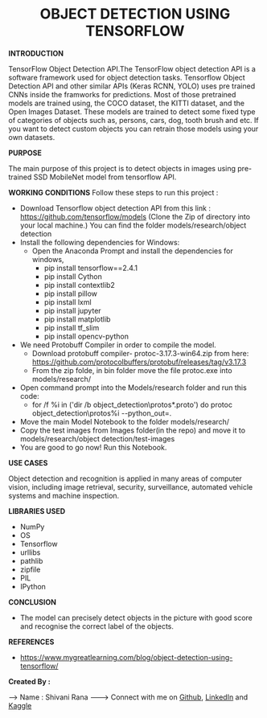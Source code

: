 # <center>OBJECT DETECTION USING TENSORFLOW</center>

**INTRODUCTION**

TensorFlow Object Detection API.The TensorFlow object detection API is a software framework used for object detection tasks. Tensorflow Object Detection API and other similar APIs (Keras RCNN, YOLO) uses pre trained CNNs inside the framworks for predictions. Most of those pretrained models are trained using, the COCO dataset, the KITTI dataset, and the Open Images Dataset. These models are trained to detect some fixed type of categories of objects such as, persons, cars, dog, tooth brush and etc. If you want to detect custom objects you can retrain those models using your own datasets.

**PURPOSE**

The main purpose of this project is to detect objects in images using pre-trained SSD MobileNet model from tensorflow API.

**WORKING CONDITIONS**
Follow these steps to run this project :
- Download Tensorflow object detection API from this link : https://github.com/tensorflow/models
 (Clone the Zip of directory into your local machine.) You can find the folder models/research/object detection
 - Install the following dependencies for Windows:
   - Open the Anaconda Prompt and install the dependencies for windows,
        - pip install tensorflow==2.4.1
        - pip install Cython
        - pip install contextlib2
        - pip install pillow
        - pip install lxml
        - pip install jupyter
        - pip install matplotlib
        - pip install tf_slim
        - pip install opencv-python
  - We need Protobuff Compiler in order to compile the model.
    -  Download protobuff compiler- protoc-3.17.3-win64.zip from here: https://github.com/protocolbuffers/protobuf/releases/tag/v3.17.3
    -  From the zip folde, in bin folder move the file protoc.exe into models/research/
  - Open command prompt into the Models/research folder and run this code:
     - for /f %i in ('dir /b object_detection\protos\*.proto') do protoc object_detection\protos\%i --python_out=.
  - Move the main Model Notebook to the folder models/research/
  - Copy the test images from Images folder(in the repo) and move it to models/research/object detection/test-images
  - You are good to go now! Run this Notebook.


**USE CASES**

 Object detection and recognition is applied in many areas of computer vision, including image retrieval, security, surveillance, automated vehicle systems and machine inspection.

**LIBRARIES USED**
- NumPy
- OS
- Tensorflow
- urllibs
- pathlib
- zipfile
- PIL
- IPython

**CONCLUSION**
- The model can precisely detect objects in the picture with good score and recognise the correct label of the objects.

**REFERENCES**
- https://www.mygreatlearning.com/blog/object-detection-using-tensorflow/

**Created By :**

--> Name : Shivani Rana
---> Connect with me on [Github](https://github.com/shivani6320), [LinkedIn](https://www.linkedin.com/in/shivani-rana-b833a91a3/) and [Kaggle](https://www.kaggle.com/shivanirana63) 
